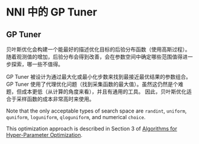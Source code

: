 # NNI 中的 GP Tuner

## GP Tuner

贝叶斯优化会构建一个能最好的描述优化目标的后验分布函数（使用高斯过程）。 随着观测值的增加，后验分布会得到改善，会在参数空间中确定哪些范围值得进一步探索，哪一些不值得。

GP Tuner 被设计为通过最大化或最小化步数来找到最接近最优结果的参数组合。 GP Tuner 使用了代理优化问题（找到采集函数的最大值）。虽然这仍然是个难题，但成本更低（从计算的角度来看），并且有通用的工具。 因此，贝叶斯优化适合于采样函数的成本非常高时来使用。

Note that the only acceptable types of search space are `randint`, `uniform`, `quniform`, `loguniform`, `qloguniform`, and numerical `choice`.

This optimization approach is described in Section 3 of [Algorithms for Hyper-Parameter Optimization](https://papers.nips.cc/paper/4443-algorithms-for-hyper-parameter-optimization.pdf).